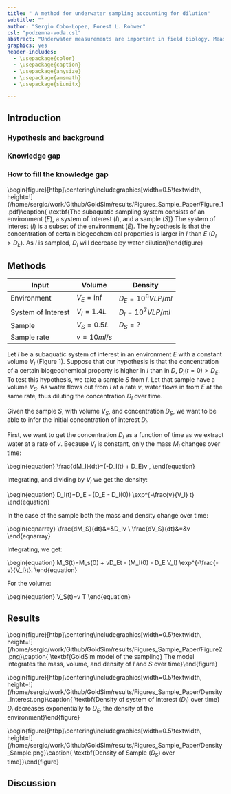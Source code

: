 ```yaml
---
title: " A method for underwater sampling accounting for dilution"
subtitle: ""
author: "Sergio Cobo-Lopez, Forest L. Rohwer"
csl: "podzemna-voda.csl"
abstract: "Underwater measurements are important in field biology. Measurements are made from sites of interest that usually have a higher density of specific variables. This requires control over density, because of dilution rates"
graphics: yes
header-includes:
  - \usepackage{color}
  - \usepackage{caption}
  - \usepackage{anysize}
  - \usepackage{amsmath}
  - \usepackage{siunitx}

---
```


[comment]: <> (To compile this document with a bibliography: pandoc Sampling_Paper.md -o Sampling_Paper.pdf --bibliography ../../data/1_references/References.bib)

## Introduction

### Hypothesis and background

### Knowledge gap

### How to fill the knowledge gap

\begin{figure}[htbp]\centering\includegraphics[width=0.5\textwidth, height=!]{/home/sergio/work/Github/GoldSim/results/Figures_Sample_Paper/Figure_1.pdf}\caption{ \textbf{The subaquatic sampling system consists of an environment ($E$), a system of interest ($I$), and a sample ($S$)} The system of interest ($I$) is a subset of the environment ($E$). The hypothesis is that the concentration of certain biogeochemical properties is larger in $I$ than $E$ ($D_I>D_E$). As $I$ is sampled, $D_I$ will decrease by water dilution}\end{figure}



## Methods

| Input | Volume | Density |
| ----------- | ----------- |----------- |
|Environment|        $V_E=\inf$    | $D_E=10^6 VLP/ml$|
|System of Interest| $V_I=1.4 L$   | $D_I=10^7 VLP/ml$|
|Sample|             $V_S=0.5 L$   | $D_S=?$|
|Sample rate|        $v=10 ml/s$ | |

Let $I$ be a subaquatic system of interest in an environment $E$ with a constant volume $V_I$ (Figure 1). Suppose that our hypothesis is that the concentration of a certain biogeochemical property is higher in $I$ than in $D$, $D_I(t=0)>D_E$. To test this hypothesis, we take a sample $S$ from $I$. Let that sample have a volume $V_S$. As water flows out from $I$ at a rate $v$, water flows in from $E$ at the same rate, thus diluting the concentration $D_I$ over time.

Given the sample $S$, with volume $V_S$, and concentration $D_S$, we want to be able to infer the initial concentration of interest $D_I$.

First, we want to get the concentration $D_I$ as a function of time as we extract water at a rate of $v$. Because $V_I$ is constant, only the mass $M_I$ changes over time:

\begin{equation} 
\frac{dM_I}{dt}=(-D_I(t) + D_E)v \,
\end{equation}

Integrating, and dividing by $V_I$ we get the density:

\begin{equation}
D_I(t)=D_E - (D_E - D_I(0)) \exp^{-\frac{v}{V_I} t}
\end{equation}


In the case of the sample both the mass and density change over time:

\begin{eqnarray} 
\frac{dM_S}{dt}&=&D_Iv \\
\frac{dV_S}{dt}&=&v 
\end{eqnarray}

Integrating, we get:

\begin{equation}
M_S(t)=M_s(0) + vD_Et - (M_I(0) - D_E V_I) \exp^{-\frac{-v}{V_I}t}.
\end{equation} 

For the volume:

\begin{equation}
V_S(t)=v T 
\end{equation}
 

## Results

\begin{figure}[htbp]\centering\includegraphics[width=0.5\textwidth, height=!]{/home/sergio/work/Github/GoldSim/results/Figures_Sample_Paper/Figure2.png}\caption{ \textbf{GoldSim model of the sampling} The model integrates the mass, volume, and density of $I$ and $S$ over time}\end{figure}

\begin{figure}[htbp]\centering\includegraphics[width=0.5\textwidth, height=!]{/home/sergio/work/Github/GoldSim/results/Figures_Sample_Paper/Density_Interest.png}\caption{ \textbf{Density of system of Interest ($D_I$) over time} $D_I$ decreases exponentially to $D_E$, the density of the environment}\end{figure}

\begin{figure}[htbp]\centering\includegraphics[width=0.5\textwidth, height=!]{/home/sergio/work/Github/GoldSim/results/Figures_Sample_Paper/Density_Sample.png}\caption{ \textbf{Density of Sample ($D_S$) over time}}\end{figure} 



## Discussion
